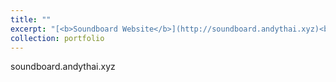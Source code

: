 ```yaml
---
title: ""
excerpt: "[<b>Soundboard Website</b>](http://soundboard.andythai.xyz)<br/>This soundboard is a web application that can play preset sound themes in a soundboard format.<br/>[<img src='/images/soundboard_project.png'>](http://soundboard.andythai.xyz)"
collection: portfolio
---
```


soundboard.andythai.xyz
